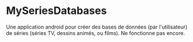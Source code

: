 # MySeriesDatabases
Une application android pour créer des bases de données (par l'utilisateur) de séries (séries TV, dessins animés, ou films).
Ne fonctionne pas encore.
